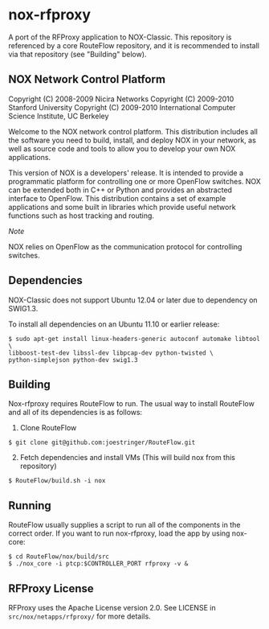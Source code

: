 nox-rfproxy
===========

A port of the RFProxy application to NOX-Classic. This repository is referenced
by a core RouteFlow repository, and it is recommended to install via that
repository (see "Building" below).

NOX Network Control Platform
----------------------------

Copyright (C) 2008-2009 Nicira Networks
Copyright (C) 2009-2010 Stanford University
Copyright (C) 2009-2010 International Computer Science Institute, UC Berkeley

Welcome to the NOX network control platform.   This distribution
includes all the software you need to build, install, and deploy NOX in
your network, as well as source code and tools to allow you to develop
your own NOX applications.

This version of NOX is a developers' release.  It is intended to provide
a programmatic platform for controlling one or more OpenFlow switches.
NOX can be extended both in C++ or Python and provides an abstracted
interface to OpenFlow.  This distribution contains a set of example
applications and some built in libraries which provide useful network
functions such as host tracking and routing.

*Note*

NOX relies on OpenFlow as the communication protocol for controlling
switches.

Dependencies
------------

NOX-Classic does not support Ubuntu 12.04 or later due to dependency on SWIG1.3.

To install all dependencies on an Ubuntu 11.10 or earlier release:

```
$ sudo apt-get install linux-headers-generic autoconf automake libtool \
libboost-test-dev libssl-dev libpcap-dev python-twisted \
python-simplejson python-dev swig1.3
```

Building
--------

Nox-rfproxy requires RouteFlow to run. The usual way to install RouteFlow and
all of its dependencies is as follows:

1) Clone RouteFlow

```$ git clone git@github.com:joestringer/RouteFlow.git```

2) Fetch dependencies and install VMs (This will build nox from this repository)

```$ RouteFlow/build.sh -i nox```

Running
-------

RouteFlow usually supplies a script to run all of the components in the
correct order. If you want to run nox-rfproxy, load the app by using
nox-core:

```
$ cd RouteFlow/nox/build/src
$ ./nox_core -i ptcp:$CONTROLLER_PORT rfproxy -v &
```

RFProxy License
---------------

RFProxy uses the Apache License version 2.0. See LICENSE in
`src/nox/netapps/rfproxy/` for more details.
